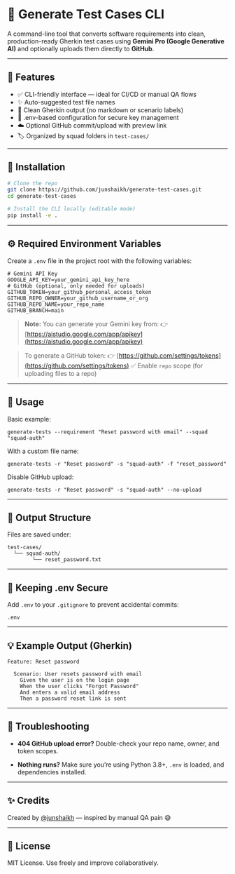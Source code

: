 # 🔪 Generate Test Cases CLI

A command-line tool that converts software requirements into clean, production-ready Gherkin test cases using **Gemini Pro (Google Generative AI)** and optionally uploads them directly to **GitHub**.

---

## 🚀 Features

* ✅ CLI-friendly interface — ideal for CI/CD or manual QA flows
* ✨ Auto-suggested test file names
* 🧼 Clean Gherkin output (no markdown or scenario labels)
* 🔐 .env-based configuration for secure key management
* ☁️ Optional GitHub commit/upload with preview link
* 🏷️ Organized by squad folders in `test-cases/`

---

## 📆 Installation

```bash
# Clone the repo
git clone https://github.com/junshaikh/generate-test-cases.git
cd generate-test-cases

# Install the CLI locally (editable mode)
pip install -e .
```

---

## ⚙️ Required Environment Variables

Create a `.env` file in the project root with the following variables:

```env
# Gemini API Key
GOOGLE_API_KEY=your_gemini_api_key_here
# GitHub (optional, only needed for uploads)
GITHUB_TOKEN=your_github_personal_access_token
GITHUB_REPO_OWNER=your_github_username_or_org
GITHUB_REPO_NAME=your_repo_name
GITHUB_BRANCH=main
```

> **Note:** You can generate your Gemini key from:
> 👉 [https://aistudio.google.com/app/apikey](https://aistudio.google.com/app/apikey)

> To generate a GitHub token:
> 👉 [https://github.com/settings/tokens](https://github.com/settings/tokens)
> ✅ Enable `repo` scope (for uploading files to a repo)

---

## 🧲 Usage

Basic example:

```
generate-tests --requirement "Reset password with email" --squad "squad-auth"
```

With a custom file name:

```
generate-tests -r "Reset password" -s "squad-auth" -f "reset_password"
```

Disable GitHub upload:

```
generate-tests -r "Reset password" -s "squad-auth" --no-upload
```

---

## 📁 Output Structure

Files are saved under:

```
test-cases/
  └── squad-auth/
        └── reset_password.txt
```

---

## 🔐 Keeping .env Secure

Add `.env` to your `.gitignore` to prevent accidental commits:

```gitignore
.env
```

---

## 💡 Example Output (Gherkin)

```gherkin
Feature: Reset password

  Scenario: User resets password with email
    Given the user is on the login page
    When the user clicks "Forgot Password"
    And enters a valid email address
    Then a password reset link is sent
```

---

## 🧰 Troubleshooting

* **404 GitHub upload error?**
  Double-check your repo name, owner, and token scopes.

* **Nothing runs?**
  Make sure you’re using Python 3.8+, `.env` is loaded, and dependencies installed.

---

## ✨ Credits

Created by [@junshaikh](https://github.com/junshaikh) — inspired by manual QA pain 😅

---

## 📄 License

MIT License. Use freely and improve collaboratively.
